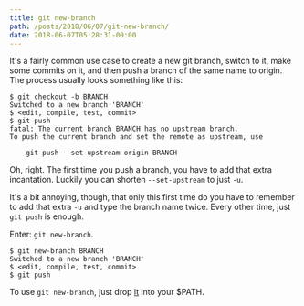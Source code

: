 ```yaml
---
title: git new-branch
path: /posts/2018/06/07/git-new-branch/
date: 2018-06-07T05:28:31-00:00
---
```


It's a fairly common use case to create a new git branch, switch to it, make
some commits on it, and then push a branch of the same name to origin. The
process usually looks something like this:

```
$ git checkout -b BRANCH
Switched to a new branch 'BRANCH'
$ <edit, compile, test, commit>
$ git push
fatal: The current branch BRANCH has no upstream branch.
To push the current branch and set the remote as upstream, use

    git push --set-upstream origin BRANCH
```

Oh, right. The first time you push a branch, you have to add that extra
incantation. Luckily you can shorten `--set-upstream` to just `-u`.

It's a bit annoying, though, that only this first time do you have to remember
to add that extra `-u` and type the branch name twice. Every other time, just
`git push` is enough.

Enter: `git new-branch`.

```
$ git new-branch BRANCH
Switched to a new branch 'BRANCH'
$ <edit, compile, test, commit>
$ git push
```

To use `git new-branch`, just drop [it][1] into your $PATH.

[1]: https://github.com/azdavis/dotfiles/blob/master/bin/git-new-branch
